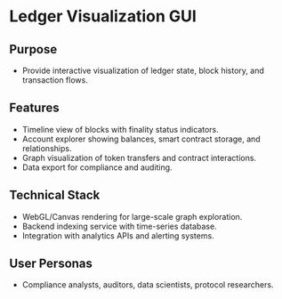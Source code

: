 # Ledger Visualization GUI

## Purpose
- Provide interactive visualization of ledger state, block history, and transaction flows.

## Features
- Timeline view of blocks with finality status indicators.
- Account explorer showing balances, smart contract storage, and relationships.
- Graph visualization of token transfers and contract interactions.
- Data export for compliance and auditing.

## Technical Stack
- WebGL/Canvas rendering for large-scale graph exploration.
- Backend indexing service with time-series database.
- Integration with analytics APIs and alerting systems.

## User Personas
- Compliance analysts, auditors, data scientists, protocol researchers.
